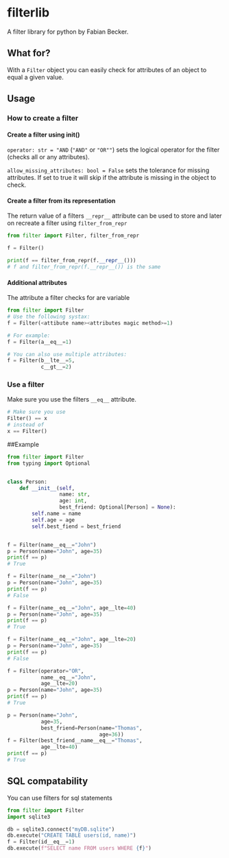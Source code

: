 # filterlib

A filter library for python by Fabian Becker.

## What for?

With a `Filter` object you can easily check for attributes of an object to equal a given value.

## Usage

### How to create a filter

#### Create a filter using __init__()

`operator: str = "AND` (`"AND"` or `"OR""`) sets the logical operator for the filter (checks all or any attributes). 

`allow_missing_attributes: bool = False` sets the tolerance for missing attributes. If set to true it will skip if the attribute is missing in the object to check.

#### Create a filter from its representation

The return value of a filters `__repr__` attribute can be used to store and later on recreate a filter using `filter_from_repr`

```python
from filter import Filter, filter_from_repr

f = Filter()

print(f == filter_from_repr(f.__repr__()))
# f and filter_from_repr(f.__repr__()) is the same
```

#### Additional attributes

The attribute a filter checks for are variable
```python
from filter import Filter
# Use the following systax:
f = Filter(<attibute name><attributes magic method>=1)

# For example:
f = Filter(a__eq__=1)

# You can also use multiple attributes:
f = Filter(b__lte__=5,
           c__gt__=2)
```

### Use a filter

Make sure you use the filters `__eq__` attribute.

```python
# Make sure you use
Filter() == x
# instead of
x == Filter()
```

##Example
```python
from filter import Filter
from typing import Optional


class Person:
    def __init__(self, 
                 name: str,
                 age: int,
                 best_friend: Optional[Person] = None):
        self.name = name
        self.age = age
        self.best_fiend = best_friend


f = Filter(name__eq__="John")
p = Person(name="John", age=35)
print(f == p)
# True

f = Filter(name__ne__="John")
p = Person(name="John", age=35)
print(f == p)
# False

f = Filter(name__eq__="John", age__lte=40)
p = Person(name="John", age=35)
print(f == p)
# True

f = Filter(name__eq__="John", age__lte=20)
p = Person(name="John", age=35)
print(f == p)
# False

f = Filter(operator="OR",
           name__eq__="John", 
           age__lte=20)
p = Person(name="John", age=35)
print(f == p)
# True

p = Person(name="John",
           age=35,
           best_friend=Person(name="Thomas",
                              age=36))
f = Filter(best_friend__name__eq__="Thomas", 
           age__lte=40)
print(f == p)
# True
```

## SQL compatability
You can use filters for sql statements
```python
from filter import Filter
import sqlite3

db = sqlite3.connect("myDB.sqlite")
db.execute("CREATE TABLE users(id, name)")
f = Filter(id__eq__=1)
db.execute(f"SELECT name FROM users WHERE {f}")
```